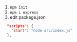 1. `npm init`
2. `npm i express`
3. edit package.json

```json
  "scripts": {
    "start": "node src/index.js"
  },
```
